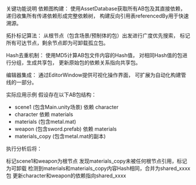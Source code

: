 关键功能说明
  ​​依赖图构建​​：
  使用AssetDatabase获取所有AB包及其直接依赖，
  递归收集所有传递依赖形成完整依赖树，
  构建反向引用表referencedBy用于快速溯源。
  
​​拓扑标记算法​​：
  从根节点（包含场景/预制体的包）出发进行广度优先搜索，
  标记所有可达节点，剩余节点即为可卸载孤立包。
  
​​Hash去重机制​​：
  使用MD5计算AB包文件内容的Hash值，
  对相同Hash值的包进行分组，生成共享包，
  更新原始包的依赖关系指向共享包。
  
​​编辑器集成​​：
  通过EditorWindow提供可视化操作界面，
  可扩展为自动化构建管线的一部分。
  
实际应用示例
  假设存在以下AB包结构：
  
  - scene1 (包含Main.unity场景) 依赖 character
  - character 依赖 materials
  - materials (包含metal.mat)
  - weapon (包含sword.prefab) 依赖 materials
  - materials_copy (包含metal.mat的副本)
    
执行分析后将：

  标记scene1和weapon为根节点
  发现materials_copy未被任何根节点引用，标记为可卸载
  检测到materials和materials_copy内容Hash相同，合并为shared_xxxx包
  更新character和weapon的依赖指向shared_xxxx
